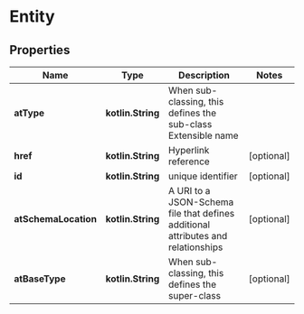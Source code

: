 
# Entity

## Properties
Name | Type | Description | Notes
------------ | ------------- | ------------- | -------------
**atType** | **kotlin.String** | When sub-classing, this defines the sub-class Extensible name | 
**href** | **kotlin.String** | Hyperlink reference |  [optional]
**id** | **kotlin.String** | unique identifier |  [optional]
**atSchemaLocation** | **kotlin.String** | A URI to a JSON-Schema file that defines additional attributes and relationships |  [optional]
**atBaseType** | **kotlin.String** | When sub-classing, this defines the super-class |  [optional]




